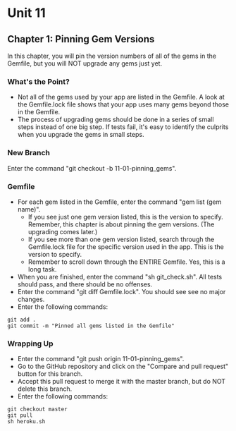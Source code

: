 # Unit 11
## Chapter 1: Pinning Gem Versions

In this chapter, you will pin the version numbers of all of the gems in the Gemfile, but you will NOT upgrade any gems just yet.

### What's the Point?
* Not all of the gems used by your app are listed in the Gemfile.  A look at the Gemfile.lock file shows that your app uses many gems beyond those in the Gemfile.
* The process of upgrading gems should be done in a series of small steps instead of one big step.  If tests fail, it's easy to identify the culprits when you upgrade the gems in small steps.

### New Branch
Enter the command "git checkout -b 11-01-pinning_gems".

### Gemfile
* For each gem listed in the Gemfile, enter the command "gem list (gem name)".
  * If you see just one gem version listed, this is the version to specify.  Remember, this chapter is about pinning the gem versions.  (The upgrading comes later.)
  * If you see more than one gem version listed, search through the Gemfile.lock file for the specific version used in the app.  This is the version to specify.
  * Remember to scroll down through the ENTIRE Gemfile.  Yes, this is a long task.
* When you are finished, enter the command "sh git_check.sh".  All tests should pass, and there should be no offenses.
* Enter the command "git diff Gemfile.lock".  You should see see no major changes.
* Enter the following commands:
```
git add .
git commit -m "Pinned all gems listed in the Gemfile"
```

### Wrapping Up
* Enter the command "git push origin 11-01-pinning_gems".
* Go to the GitHub repository and click on the "Compare and pull request" button for this branch.
* Accept this pull request to merge it with the master branch, but do NOT delete this branch.
* Enter the following commands:
```
git checkout master
git pull
sh heroku.sh
```
